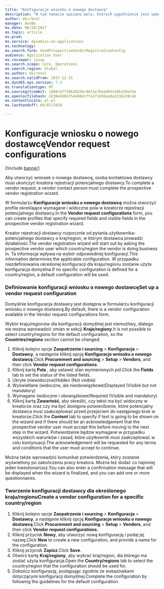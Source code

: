 ```yaml
---
title: "Konfiguracje wniosku o nowego dostawcę"
description: "W tym temacie opisano pola, których wypełnienie jest wymagane w nowym wniosku o nowego dostawcę."
author: mkirknel
manager: AnnBe
ms.date: 06/20/2017
ms.topic: article
ms.prod: 
ms.service: dynamics-ax-applications
ms.technology: 
ms.search.form: VendProspectiveVendorRegistrationConfig
audience: Application User
ms.reviewer: josaw
ms.search.scope: Core, Operations
ms.search.region: Global
ms.author: mkirknel
ms.search.validFrom: 2017-12-31
ms.dyn365.ops.version: 7.3
ms.translationtype: HT
ms.sourcegitcommit: 1d98cbff30620256c9d13e7b4a90314db150e33e
ms.openlocfilehash: d238e0dbb754e88dcffa171456aa0a2336238cab
ms.contentlocale: pl-pl
ms.lasthandoff: 08/07/2018

---
```


# <a name="vendor-request-configurations"></a><span data-ttu-id="77897-103">Konfiguracje wniosku o nowego dostawcę</span><span class="sxs-lookup"><span data-stu-id="77897-103">Vendor request configurations</span></span>
[!include [banner](../includes/banner.md)]

<span data-ttu-id="77897-104">Aby utworzyć wniosek o nowego dostawcę, osoba kontaktowa dostawcy musi ukończyć kreatora rejestracji potencjalnego dostawcy.</span><span class="sxs-lookup"><span data-stu-id="77897-104">To complete a vendor request, a vendor contact person must complete the prospective vendor registration wizard.</span></span>

<span data-ttu-id="77897-105">W formularzu **Konfiguracje wniosku o nowego dostawcę** można utworzyć profile określające wymagane i widoczne pola w kreatorze rejestracji potencjalnego dostawcy.</span><span class="sxs-lookup"><span data-stu-id="77897-105">In the **Vendor request configurations** form, you can create profiles that specify required fields and visible fields in the prospective vendor registration wizard.</span></span>

<span data-ttu-id="77897-106">Kreator rejestracji dostawcy rozpocznie od pytania użytkownika-potencjalnego dostawcy o kraj/region, w którym dostawca prowadzi działalność.</span><span class="sxs-lookup"><span data-stu-id="77897-106">The vendor registration wizard will start out by asking the prospective vendor user which country/region the vendor is doing business in.</span></span> <span data-ttu-id="77897-107">Ta informacja wpływa na wybór odpowiedniej konfiguracji.</span><span class="sxs-lookup"><span data-stu-id="77897-107">This information determines the applicable configuration.</span></span> <span data-ttu-id="77897-108">W przypadku niezdefiniowania określonej konfiguracji dla kraju/regionu zostanie użyta konfiguracja domyślna.</span><span class="sxs-lookup"><span data-stu-id="77897-108">If no specific configuration is defined for a country/region, a default configuration will be used.</span></span>

### <a name="set-up-a-vendor-request-configuration"></a><span data-ttu-id="77897-109">Definiowanie konfiguracji wniosku o nowego dostawcę</span><span class="sxs-lookup"><span data-stu-id="77897-109">Set up a vendor request configuration</span></span>

<span data-ttu-id="77897-110">Domyślnie konfiguracja dostawcy jest dostępna w formularzu konfiguracji wniosku o nowego dostawcę.</span><span class="sxs-lookup"><span data-stu-id="77897-110">By default, there is a vendor configuration available in the Vendor request configurations form.</span></span>

<span data-ttu-id="77897-111">Wybór kraju/regionów dla konfiguracji domyślnej jest niemożliwy, dlatego nie można wprowadzić zmian w sekcji **Kraje/regiony**.</span><span class="sxs-lookup"><span data-stu-id="77897-111">It is not possible to select country/regions for the default configuration, so the **Countries/regions** section cannot be changed.</span></span>

1. <span data-ttu-id="77897-112">Kliknij kolejno opcje **Zaopatrzenie i sourcing** > **Konfiguracja** > **Dostawcy**, a następnie kliknij opcję **Konfiguracje wniosku o nowego dostawcę**.</span><span class="sxs-lookup"><span data-stu-id="77897-112">Click **Procurement and sourcing** > **Setup** > **Vendors**, and then click **Vendor request configurations**.</span></span>
2. <span data-ttu-id="77897-113">Kliknij kartę **Pola** , aby ustawić stan wymienionych pól.</span><span class="sxs-lookup"><span data-stu-id="77897-113">Click the **Fields** tab to set the status of the listed fields.</span></span>
3. <span data-ttu-id="77897-114">Ukryte (niewidoczne)</span><span class="sxs-lookup"><span data-stu-id="77897-114">Hidden (Not visible)</span></span>
4. <span data-ttu-id="77897-115">Wyświetlane (widoczne, ale nieobowiązkowe)</span><span class="sxs-lookup"><span data-stu-id="77897-115">Displayed (Visible but not mandatory)</span></span>
5. <span data-ttu-id="77897-116">Wymagane (widoczne i obowiązkowe)</span><span class="sxs-lookup"><span data-stu-id="77897-116">Required (Visible and mandatory)</span></span>
6. <span data-ttu-id="77897-117">Kliknij kartę **Zawartość**, aby określić, czy tekst ma być widoczny w kreatorze oraz czy ma być dostępne potwierdzenie, które potencjalny dostawca musi zaakceptować przed przejściem do następnego krok w kreatorze.</span><span class="sxs-lookup"><span data-stu-id="77897-117">Click the **Content** tab to specify if text is going to be shown on the wizard and if there should be an acknowledgement that the prospective vendor user must accept this before moving to the next step in the wizard.</span></span> <span data-ttu-id="77897-118">Potwierdzenie będzie wymagane w przypadku wszystkich warunków i zasad, które użytkownik musi zaakceptować w celu kontynuacji.</span><span class="sxs-lookup"><span data-stu-id="77897-118">The acknowledgement will be requested for any terms and conditions that the user must accept to continue.</span></span>

<span data-ttu-id="77897-119">Można także wprowadzić komunikat potwierdzenia, który zostanie wyświetlony po zakończeniu pracy kreatora. Można też dodać co najmniej jeden kwestionariusz.</span><span class="sxs-lookup"><span data-stu-id="77897-119">You can also enter a confirmation message that will be displayed when the wizard is finalized, and you can add one or more questionnaires.</span></span>

### <a name="create-a-vendor-configuration-for-a-specific-countryregion"></a><span data-ttu-id="77897-120">Tworzenie konfiguracji dostawcy dla określonego kraju/regionu</span><span class="sxs-lookup"><span data-stu-id="77897-120">Create a vendor configuration for a specific country/region</span></span>
1.  <span data-ttu-id="77897-121">Kliknij kolejno opcje **Zaopatrzenie i sourcing** > **Konfiguracja** > **Dostawcy**, a następnie kliknij opcję **Konfiguracje wniosku o nowego dostawcę**.</span><span class="sxs-lookup"><span data-stu-id="77897-121">Click **Procurement and sourcing** > **Setup** > **Vendors**, and then click **Vendor request configurations**.</span></span>
2.  <span data-ttu-id="77897-122">Kliknij przycisk **Nowy**, aby utworzyć nową konfigurację i podaj jej nazwę.</span><span class="sxs-lookup"><span data-stu-id="77897-122">Click **New** to create a new configuration, and provide a name for the configuration.</span></span>
3.  <span data-ttu-id="77897-123">Kliknij przycisk **Zapisz**.</span><span class="sxs-lookup"><span data-stu-id="77897-123">Click **Save**.</span></span>
4.  <span data-ttu-id="77897-124">Otwórz kartę **Kraj/regiony**, aby wybrać kraj/region, dla którego ma zostać użyta konfiguracja.</span><span class="sxs-lookup"><span data-stu-id="77897-124">Open the **Country/regions** tab to select the country/region that the configuration should be used for.</span></span>
5.  <span data-ttu-id="77897-125">Dokończ konfigurację, postępując zgodnie ze wskazówkami dotyczącymi konfiguracji domyślnej.</span><span class="sxs-lookup"><span data-stu-id="77897-125">Complete the configuration by following the guidelines for the default configuration.</span></span>



